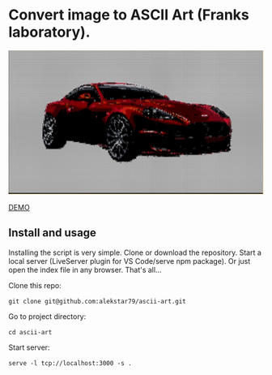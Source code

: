# Convert image to ASCII Art (Franks laboratory).

![review](./review.png "ASCII Art")

[DEMO](https://alekstar79.github.io/ascii-art)

## Install and usage

Installing the script is very simple. Clone or download the repository. Start a local server
(LiveServer plugin for VS Code/serve npm package). Or just open the index file in any browser.
That's all...

Clone this repo:
````
git clone git@github.com:alekstar79/ascii-art.git
````
Go to project directory:
````
cd ascii-art
````
Start server:
````
serve -l tcp://localhost:3000 -s .
````
